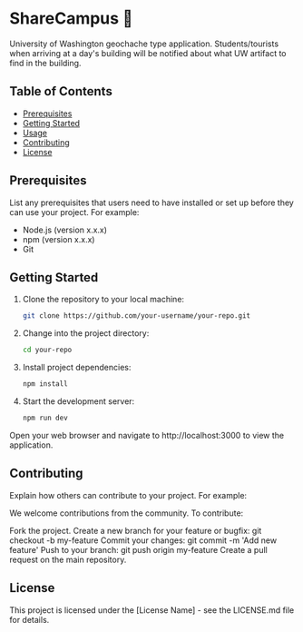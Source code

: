 # ShareCampus 📍

University of Washington geochache type application. Students/tourists when arriving at a day's building will be notified about what UW artifact to find in the building.

## Table of Contents

- [Prerequisites](#prerequisites)
- [Getting Started](#getting-started)
- [Usage](#usage)
- [Contributing](#contributing)
- [License](#license)

## Prerequisites

List any prerequisites that users need to have installed or set up before they can use your project. For example:

- Node.js (version x.x.x)
- npm (version x.x.x)
- Git

## Getting Started

1. Clone the repository to your local machine:

   ```bash
   git clone https://github.com/your-username/your-repo.git

2. Change into the project directory:
   ```bash
   cd your-repo

4. Install project dependencies:
   ```bash
   npm install

5. Start the development server:
   ```bash
   npm run dev

Open your web browser and navigate to http://localhost:3000 to view the application.

## Contributing

Explain how others can contribute to your project. For example:

We welcome contributions from the community. To contribute:

Fork the project.
Create a new branch for your feature or bugfix: git checkout -b my-feature
Commit your changes: git commit -m 'Add new feature'
Push to your branch: git push origin my-feature
Create a pull request on the main repository.

## License

This project is licensed under the [License Name] - see the LICENSE.md file for details.
